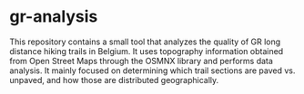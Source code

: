 # gr-analysis
This repository contains a small tool that analyzes the quality of GR long distance hiking trails in Belgium. It uses topography information obtained from Open Street Maps through the OSMNX library and performs data analysis. It mainly focused on determining which trail sections are paved vs. unpaved, and how those are distributed geographically.